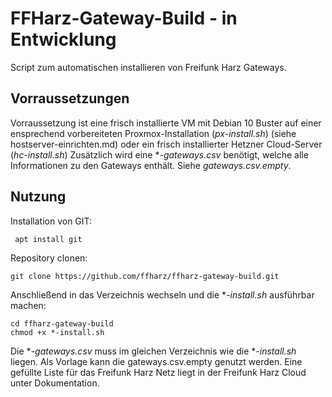 # FFHarz-Gateway-Build - in Entwicklung

Script zum automatischen installieren von Freifunk Harz Gateways.

## Vorraussetzungen

Vorraussetzung ist eine frisch installierte VM mit Debian 10 Buster auf einer ensprechend vorbereiteten Proxmox-Installation (*px-install.sh*) (siehe hostserver-einrichten.md) oder ein frisch installierter Hetzner Cloud-Server (*hc-install.sh*)
Zusätzlich wird eine **-gateways.csv* benötigt, welche alle Informationen zu den Gateways enthält.
Siehe *gateways.csv.empty*.

## Nutzung

Installation von GIT:

     apt install git

Repository clonen:

    git clone https://github.com/ffharz/ffharz-gateway-build.git

Anschließend in das Verzeichnis wechseln und die **-install.sh* ausführbar machen:

    cd ffharz-gateway-build
    chmod +x *-install.sh

Die **-gateways.csv* muss im gleichen Verzeichnis wie die **-install.sh* liegen.
Als Vorlage kann die gateways.csv.empty genutzt werden. Eine gefüllte Liste für das Freifunk Harz Netz liegt in der Freifunk Harz Cloud unter Dokumentation.

